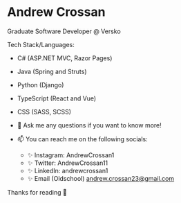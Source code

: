 # Andrew Crossan

Graduate Software Developer @ Versko

Tech Stack/Languages:
- C# (ASP.NET MVC, Razor Pages)
- Java (Spring and Struts)
- Python (Django)
- TypeScript (React and Vue)
- CSS (SASS, SCSS) 

- 💬 Ask me any questions if you want to know more!

- 📫 You can reach me on the following socials:
  - :sparkles: Instagram: AndrewCrossan1
  - :sparkles: Twitter: AndrewCrossan11
  - :sparkles: LinkedIn: andrewcrossan1
  - :sparkles: Email (Oldschool) andrew.crossan23@gmail.com

Thanks for reading :wave:
